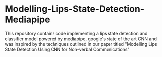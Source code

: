 # Modelling-Lips-State-Detection-Mediapipe
This repository contains code implementing a lips state detection and classifier model powered by mediapipe, google's state of the art CNN and was inspired by the techniques outlined in our paper titled "Modelling Lips State Detection Using CNN for Non-verbal Communications"
